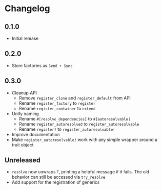 # Changelog

## 0.1.0

- Initial release

## 0.2.0

- Store factories as `Send + Sync`

## 0.3.0

- Cleanup API
    - Remove `register_clone` and `register_default` from API
    - Rename `register_factory` to `register`
    - Rename `register_container` to `extend`
- Unify naming
    - Rename `#[resolve_dependencies]` to `#[autoresolvable]`
    - Rename `register_autoresolved` to `register_autoresolvable`
    - Rename `register!` to `register_autoresolvable!`
- Improve documentation
- Make `register_autoresolvable!` work with any simple wrapper around a trait object

## Unreleased

- `resolve` now unwraps `T`, printing a helpful message if it fails. 
  The old behavior can still be accessed via `try_resolve`
- Add support for the registration of generics
